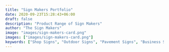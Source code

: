 ```yaml
---
title: "Sign Makers Portfolio"
date: 2020-09-23T15:28:43+06:00
draft: false
description: "Product Range of Sign Makers"
author: "The Sign Makers"
image: "images/sign-makers-card.png"
images: ["images/sign-makers-card.png"]
keywords: ["Shop Signs", "Outdoor Signs", "Pavement Signs", "Business Signs"]
---
```

